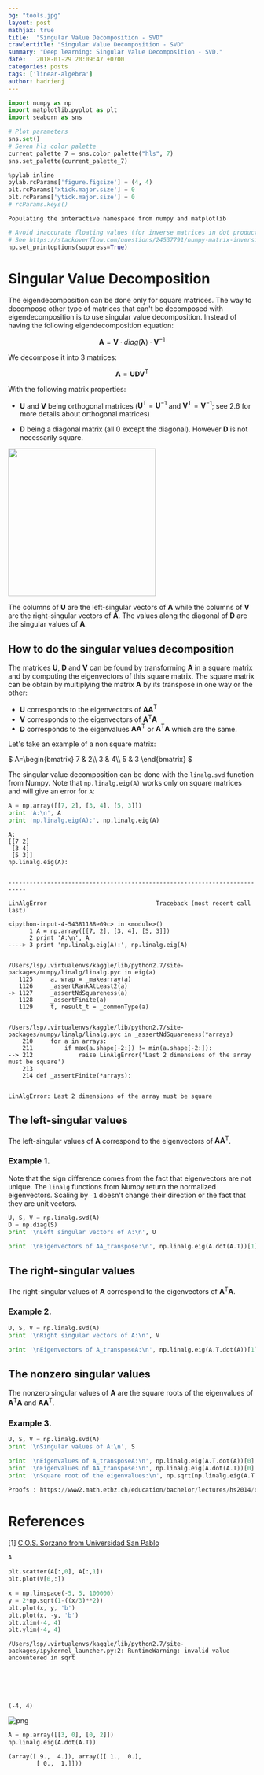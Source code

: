 ```yaml
---
bg: "tools.jpg"
layout: post
mathjax: true
title:  "Singular Value Decomposition - SVD"
crawlertitle: "Singular Value Decomposition - SVD"
summary: "Deep learning: Singular Value Decomposition - SVD."
date:   2018-01-29 20:09:47 +0700
categories: posts
tags: ['linear-algebra']
author: hadrienj
---
```


```python
import numpy as np
import matplotlib.pyplot as plt
import seaborn as sns
```


```python
# Plot parameters
sns.set()
# Seven hls color palette
current_palette_7 = sns.color_palette("hls", 7)
sns.set_palette(current_palette_7)

%pylab inline
pylab.rcParams['figure.figsize'] = (4, 4)
plt.rcParams['xtick.major.size'] = 0
plt.rcParams['ytick.major.size'] = 0
# rcParams.keys()
```

    Populating the interactive namespace from numpy and matplotlib



```python
# Avoid inaccurate floating values (for inverse matrices in dot product for instance)
# See https://stackoverflow.com/questions/24537791/numpy-matrix-inversion-rounding-errors
np.set_printoptions(suppress=True)
```

# Singular Value Decomposition

The eigendecomposition can be done only for square matrices. The way to decompose other type of matrices that can't be decomposed with eigendecomposition is to use singular value decomposition. Instead of having the following eigendecomposition equation:

$$
\boldsymbol{A}=\boldsymbol{V}\cdot diag(\boldsymbol{\lambda}) \cdot \boldsymbol{V}^{-1}
$$

We decompose it into 3 matrices:

$$
\boldsymbol{A}=\boldsymbol{UDV}^{\text{T}}
$$

With the following matrix properties:

- $\boldsymbol{U}$ and $\boldsymbol{V}$ being orthogonal matrices ($\boldsymbol{U}^\text{T}=\boldsymbol{U}^{-1}$ and $\boldsymbol{V}^\text{T}=\boldsymbol{V}^{-1}$; see 2.6 for more details about orthogonal matrices)

- $\boldsymbol{D}$ being a diagonal matrix (all 0 except the diagonal). However $\boldsymbol{D}$ is not necessarily square.

<img src="images/singularValues.png" width=300 heigth=300>

The columns of $\boldsymbol{U}$ are the left-singular vectors of $\boldsymbol{A}$ while the columns of $\boldsymbol{V}$ are the right-singular vectors of $\boldsymbol{A}$. The values along the diagonal of $\boldsymbol{D}$ are the singular values of $\boldsymbol{A}$.

## How to do the singular values decomposition

The matrices $\boldsymbol{U}$, $\boldsymbol{D}$ and $\boldsymbol{V}$ can be found by transforming $\boldsymbol{A}$ in a square matrix and by computing the eigenvectors of this square matrix. The square matrix can be obtain by multiplying the matrix $\boldsymbol{A}$ by its transpose in one way or the other:

- $\boldsymbol{U}$ corresponds to the eigenvectors of $\boldsymbol{AA}^\text{T}$
- $\boldsymbol{V}$ corresponds to the eigenvectors of $\boldsymbol{A^\text{T}A}$
- $\boldsymbol{D}$ corresponds to the eigenvalues $\boldsymbol{AA}^\text{T}$ or $\boldsymbol{A^\text{T}A}$ which are the same.

Let's take an example of a non square matrix:

$
A=\begin{bmatrix}
    7 & 2\\\\
    3 & 4\\\\
    5 & 3
\end{bmatrix}
$

The singular value decomposition can be done with the `linalg.svd` function from Numpy. Note that `np.linalg.eig(A)` works only on square matrices and will give an error for `A`:


```python
A = np.array([[7, 2], [3, 4], [5, 3]])
print 'A:\n', A
print 'np.linalg.eig(A):', np.linalg.eig(A)
```

    A:
    [[7 2]
     [3 4]
     [5 3]]
    np.linalg.eig(A):


    ---------------------------------------------------------------------------

    LinAlgError                               Traceback (most recent call last)

    <ipython-input-4-54381188e09c> in <module>()
          1 A = np.array([[7, 2], [3, 4], [5, 3]])
          2 print 'A:\n', A
    ----> 3 print 'np.linalg.eig(A):', np.linalg.eig(A)
    

    /Users/lsp/.virtualenvs/kaggle/lib/python2.7/site-packages/numpy/linalg/linalg.pyc in eig(a)
       1125     a, wrap = _makearray(a)
       1126     _assertRankAtLeast2(a)
    -> 1127     _assertNdSquareness(a)
       1128     _assertFinite(a)
       1129     t, result_t = _commonType(a)


    /Users/lsp/.virtualenvs/kaggle/lib/python2.7/site-packages/numpy/linalg/linalg.pyc in _assertNdSquareness(*arrays)
        210     for a in arrays:
        211         if max(a.shape[-2:]) != min(a.shape[-2:]):
    --> 212             raise LinAlgError('Last 2 dimensions of the array must be square')
        213 
        214 def _assertFinite(*arrays):


    LinAlgError: Last 2 dimensions of the array must be square


## The left-singular values

The left-singular values of $\boldsymbol{A}$ correspond to the eigenvectors of $\boldsymbol{AA}^\text{T}$.

### Example 1.

Note that the sign difference comes from the fact that eigenvectors are not unique. The `linalg` functions from Numpy return the normalized eigenvectors. Scaling by `-1` doesn't change their direction or the fact that they are unit vectors.


```python
U, S, V = np.linalg.svd(A)
D = np.diag(S)
print '\nLeft singular vectors of A:\n', U

print '\nEigenvectors of AA_transpose:\n', np.linalg.eig(A.dot(A.T))[1]
```

## The right-singular values

The right-singular values of $\boldsymbol{A}$ correspond to the eigenvectors of $\boldsymbol{A}^\text{T}\boldsymbol{A}$.

### Example 2.


```python
U, S, V = np.linalg.svd(A)
print '\nRight singular vectors of A:\n', V

print '\nEigenvectors of A_transposeA:\n', np.linalg.eig(A.T.dot(A))[1]
```

## The nonzero singular values

The nonzero singular values of $\boldsymbol{A}$ are the square roots of the eigenvalues of $\boldsymbol{A}^\text{T}\boldsymbol{A}$ and $\boldsymbol{AA}^\text{T}$.

### Example 3.


```python
U, S, V = np.linalg.svd(A)
print '\nSingular values of A:\n', S

print '\nEigenvalues of A_transposeA:\n', np.linalg.eig(A.T.dot(A))[0]
print '\nEigenvalues of AA_transpose:\n', np.linalg.eig(A.dot(A.T))[0]
print '\nSquare root of the eigenvalues:\n', np.sqrt(np.linalg.eig(A.T.dot(A))[0])
```


```python
Proofs : https://www2.math.ethz.ch/education/bachelor/lectures/hs2014/other/linalg_INFK/svdneu.pdf
```

# References

[1] [C.O.S. Sorzano from Universidad San Pablo](http://biocomp.cnb.csic.es/~coss/Docencia/algebra/tema8.pdf)


```python
A
```


```python
plt.scatter(A[:,0], A[:,1])
plt.plot(V[0,:])
```


```python
x = np.linspace(-5, 5, 100000)
y = 2*np.sqrt(1-((x/3)**2))
plt.plot(x, y, 'b')
plt.plot(x, -y, 'b')
plt.xlim(-4, 4)
plt.ylim(-4, 4)
```

    /Users/lsp/.virtualenvs/kaggle/lib/python2.7/site-packages/ipykernel_launcher.py:2: RuntimeWarning: invalid value encountered in sqrt
      





    (-4, 4)




![png](../../assets/images/output_17_2.png)



```python
A = np.array([[3, 0], [0, 2]])
np.linalg.eig(A.dot(A.T))
```




    (array([ 9.,  4.]), array([[ 1.,  0.],
            [ 0.,  1.]]))




```python

```
